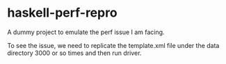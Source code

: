 haskell-perf-repro
==================

A dummy project to emulate the perf issue I am facing.

To see the issue, we need to replicate the template.xml file under the data directory 3000 or so times and then run driver.